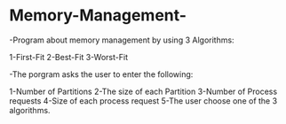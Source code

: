 # Memory-Management-

-Program about memory management by using 3 Algorithms:

1-First-Fit
2-Best-Fit
3-Worst-Fit

-The porgram asks the user to enter the following:

1-Number of Partitions
2-The size of each Partition
3-Number of Process requests
4-Size of each process request
5-The user choose one of the 3 algorithms.
